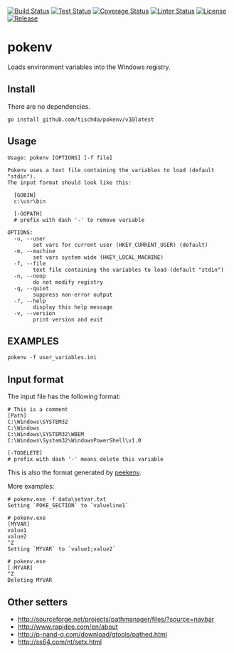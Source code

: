 ﻿[![Build Status](https://github.com/tischda/pokenv/actions/workflows/build.yml/badge.svg)](https://github.com/tischda/pokenv/actions/workflows/build.yml)
[![Test Status](https://github.com/tischda/pokenv/actions/workflows/test.yml/badge.svg)](https://github.com/tischda/pokenv/actions/workflows/test.yml)
[![Coverage Status](https://coveralls.io/repos/tischda/pokenv/badge.svg)](https://coveralls.io/r/tischda/pokenv)
[![Linter Status](https://github.com/tischda/pokenv/actions/workflows/linter.yml/badge.svg)](https://github.com/tischda/pokenv/actions/workflows/linter.yml)
[![License](https://img.shields.io/github/license/tischda/pokenv)](/LICENSE)
[![Release](https://img.shields.io/github/release/tischda/pokenv.svg)](https://github.com/tischda/pokenv/releases/latest)


# pokenv

Loads environment variables into the Windows registry.

## Install

There are no dependencies.

~~~
go install github.com/tischda/pokenv/v3@latest
~~~

## Usage

~~~
Usage: pokenv [OPTIONS] [-f file]

Pokenv uses a text file containing the variables to load (default "stdin").
The input format should look like this:

  [GOBIN]
  c:\usr\bin

  [-GOPATH]
  # prefix with dash '-' to remove variable

OPTIONS:
  -u, --user
        set vars for current user (HKEY_CURRENT_USER) (default)
  -m, --machine
        set vars system wide (HKEY_LOCAL_MACHINE)
  -f, --file
        text file containing the variables to load (default "stdin")
  -n, --noop
        do not modify registry
  -q, --quiet
        suppress non-error output
  -?, --help
        display this help message
  -v, --version
        print version and exit
~~~

## EXAMPLES
~~~
pokenv -f user_variables.ini
~~~


## Input format

The input file has the following format:

~~~
# This is a comment
[Path]
C:\Windows\SYSTEM32
C:\Windows
C:\Windows\SYSTEM32\WBEM
C:\Windows\System32\WindowsPowerShell\v1.0

[-TODELETE]
# prefix with dash '-' means delete this variable
~~~

This is also the format generated by [peekenv](https://github.com/tischda/peekenv).

More examples:

~~~
# pokenv.exe -f data\setvar.txt
Setting `POKE_SECTION` to `valueline1`

# pokenv.exe
[MYVAR]
value1
value2
^Z
Setting `MYVAR` to `value1;value2`

# pokenv.exe
[-MYVAR]
^Z
Deleting MYVAR
~~~


## Other setters

* http://sourceforge.net/projects/pathmanager/files/?source=navbar
* http://www.rapidee.com/en/about
* http://p-nand-q.com/download/gtools/pathed.html
* http://ss64.com/nt/setx.html
